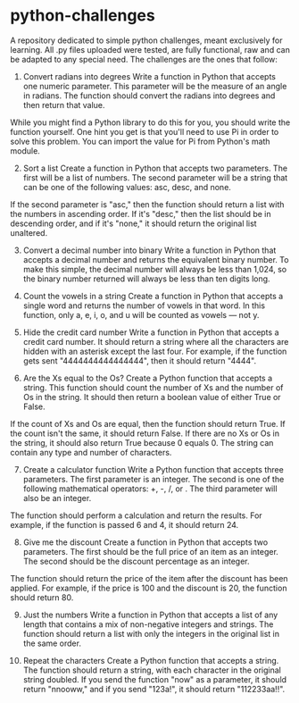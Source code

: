 # python-challenges
A repository dedicated to simple python challenges, meant exclusively for learning.
All .py files uploaded were tested, are fully functional, raw and can be adapted to any special need. 
The challenges are the ones that follow:

1. Convert radians into degrees
Write a function in Python that accepts one numeric parameter. This parameter will be the measure of an angle in radians. The function should convert the radians into degrees and then return that value.

While you might find a Python library to do this for you, you should write the function yourself. One hint you get is that you'll need to use Pi in order to solve this problem. You can import the value for Pi from Python's math module.

2. Sort a list
Create a function in Python that accepts two parameters. The first will be a list of numbers. The second parameter will be a string that can be one of the following values: asc, desc, and none.

If the second parameter is "asc," then the function should return a list with the numbers in ascending order. If it's "desc," then the list should be in descending order, and if it's "none," it should return the original list unaltered.

3. Convert a decimal number into binary
Write a function in Python that accepts a decimal number and returns the equivalent binary number. To make this simple, the decimal number will always be less than 1,024, so the binary number returned will always be less than ten digits long.

4. Count the vowels in a string
Create a function in Python that accepts a single word and returns the number of vowels in that word. In this function, only a, e, i, o, and u will be counted as vowels — not y.

5. Hide the credit card number
Write a function in Python that accepts a credit card number. It should return a string where all the characters are hidden with an asterisk except the last four. For example, if the function gets sent "4444444444444444", then it should return "4444".

6. Are the Xs equal to the Os?
Create a Python function that accepts a string. This function should count the number of Xs and the number of Os in the string. It should then return a boolean value of either True or False.

If the count of Xs and Os are equal, then the function should return True. If the count isn't the same, it should return False. If there are no Xs or Os in the string, it should also return True because 0 equals 0. The string can contain any type and number of characters.

7. Create a calculator function
Write a Python function that accepts three parameters. The first parameter is an integer. The second is one of the following mathematical operators: +, -, /, or . The third parameter will also be an integer.

The function should perform a calculation and return the results. For example, if the function is passed 6 and 4, it should return 24.

8. Give me the discount
Create a function in Python that accepts two parameters. The first should be the full price of an item as an integer. The second should be the discount percentage as an integer.

The function should return the price of the item after the discount has been applied. For example, if the price is 100 and the discount is 20, the function should return 80.

9. Just the numbers
Write a function in Python that accepts a list of any length that contains a mix of non-negative integers and strings. The function should return a list with only the integers in the original list in the same order.

10. Repeat the characters
Create a Python function that accepts a string. The function should return a string, with each character in the original string doubled. If you send the function "now" as a parameter, it should return "nnooww," and if you send "123a!", it should return "112233aa!!".
